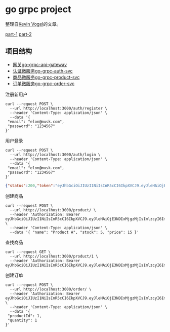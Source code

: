 # go grpc project

整理自[Kevin Vogel](https://medium.com/gitconnected/microservices-with-go-grpc-api-gateway-and-authentication-part-1-2-393ad9fc9d30)的文章。

[part-1](https://alanhou.org/microservices-with-go-grpc-api-gateway-and-authentication-part-1/)
[part-2](https://alanhou.org/microservices-with-go-grpc-api-gateway-and-authentication-part-2/)

## 项目结构
* [网关go-grpc-api-gateway](./go-grpc-api-gateway/)
* [认证微服务go-grpc-auth-svc](./go-grpc-auth-svc/)
* [商品微服务go-grpc-product-svc](./go-grpc-product-svc/)
* [订单微服务go-grpc-order-svc](./go-grpc-order-svc/)

注册新用户

```shell
curl --request POST \
  --url http://localhost:3000/auth/register \
  --header 'Content-Type: application/json' \
  --data '{
 "email": "elon@musk.com",
 "password": "1234567"
}'
```

用户登录

```shell
curl --request POST \
  --url http://localhost:3000/auth/login \
  --header 'Content-Type: application/json' \
  --data '{
 "email": "elon@musk.com",
 "password": "1234567"
}'
```

```json
{"status":200,"token":"eyJhbGciOiJIUzI1NiIsInR5cCI6IkpXVCJ9.eyJleHAiOjE3NDIxMjgzMjIsImlzcyI6ImdvLWdycGMtYXV0aC1zdmMiLCJJZCI6MSwiRW1haWwiOiJlbG9uQG11c2suY29tIn0.WdBxR11kirOwnghbyqihe6k3w7goa4RLEtkq9tsR3YY"}
```

创建商品

```shell
curl --request POST \
  --url http://localhost:3000/product/ \
  --header 'Authorization: Bearer eyJhbGciOiJIUzI1NiIsInR5cCI6IkpXVCJ9.eyJleHAiOjE3NDIxMjgzMjIsImlzcyI6ImdvLWdycGMtYXV0aC1zdmMiLCJJZCI6MSwiRW1haWwiOiJlbG9uQG11c2suY29tIn0.WdBxR11kirOwnghbyqihe6k3w7goa4RLEtkq9tsR3YY' \
  --header 'Content-Type: application/json' \
  --data '{ "name": "Product A", "stock": 5, "price": 15 }'
```

查找商品

```shell
curl --request GET \
  --url http://localhost:3000/product/1 \
  --header 'Authorization: Bearer eyJhbGciOiJIUzI1NiIsInR5cCI6IkpXVCJ9.eyJleHAiOjE3NDIxMjgzMjIsImlzcyI6ImdvLWdycGMtYXV0aC1zdmMiLCJJZCI6MSwiRW1haWwiOiJlbG9uQG11c2suY29tIn0.WdBxR11kirOwnghbyqihe6k3w7goa4RLEtkq9tsR3YY'
```

创建订单

```shell
curl --request POST \
  --url http://localhost:3000/order/ \
  --header 'Authorization: Bearer eyJhbGciOiJIUzI1NiIsInR5cCI6IkpXVCJ9.eyJleHAiOjE3NDIxMjgzMjIsImlzcyI6ImdvLWdycGMtYXV0aC1zdmMiLCJJZCI6MSwiRW1haWwiOiJlbG9uQG11c2suY29tIn0.WdBxR11kirOwnghbyqihe6k3w7goa4RLEtkq9tsR3YY' \
  --header 'Content-Type: application/json' \
  --data '{
 "productId": 1,
 "quantity": 1
}'
```
